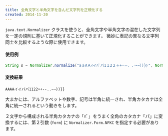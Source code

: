 ```yaml
---
title: 全角文字と半角文字を含んだ文字列を正規化する
created: 2014-11-20
---
```


`java.text.Normalizer` クラスを使うと、全角文字や半角文字の混在した文字列を一定の規則に基いて正規化することができます。
微妙に表記の異なる文字列同士を比較するような際に使用できます。

#### 使用例
~~~ java
String s = Normalizer.normalize("aａAＡｲイﾊﾟパ1１2２＋+-－．.～~）)}｝", Normalizer.Form.NFKC);
~~~

#### 変換結果

~~~
AAAAイイパパ1122++--..~~))}}
~~~

大まかには、アルファベットや数字、記号は半角に統一され、半角カタカナは全角に統一されるという動きをします。

２文字から構成される半角カタカナの「ﾊﾟ」をうまく全角のカタカナ「パ」に変換するには、第２引数 (`form`) に `Normalizer.Form.NFKC` を指定する必要があります。

